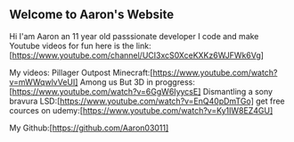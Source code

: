## Welcome to Aaron's Website

Hi I'am Aaron an 11 year old passsionate developer I code and make Youtube videos for fun here is the link: [https://www.youtube.com/channel/UCI3xcS0XceKXKz6WJFWk6Vg]


My videos:
Pillager Outpost Minecraft:[https://www.youtube.com/watch?v=mWWqwlvVeUI]
Among us But 3D in proggress:[https://www.youtube.com/watch?v=6GgW6IyycsE]
Dismantling a sony bravura LSD:[https://www.youtube.com/watch?v=EnQ40pDmTGo]
get free cources on udemy:[https://www.youtube.com/watch?v=Ky1IW8EZ4GU]

My Github:[https://github.com/Aaron03011]


